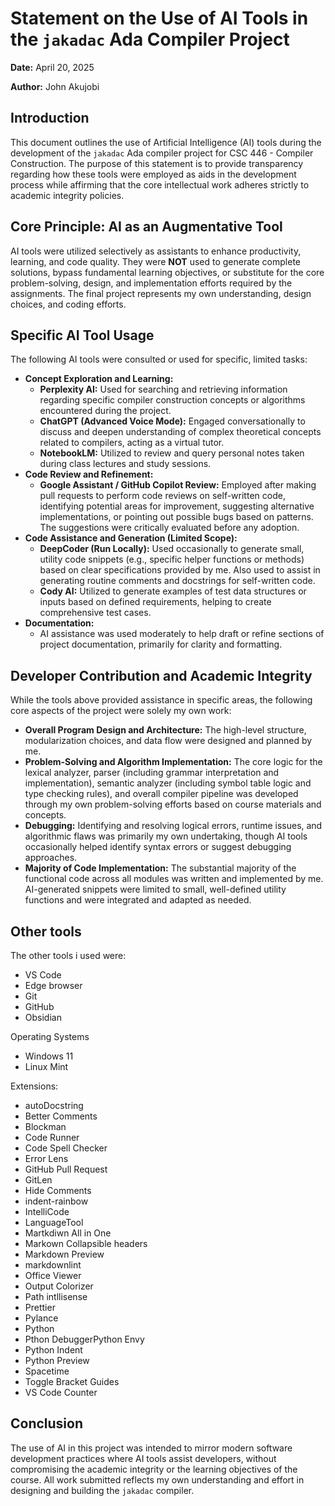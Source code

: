 # Statement on the Use of AI Tools in the `jakadac` Ada Compiler Project

**Date:** April 20, 2025

**Author:** John Akujobi

## Introduction

This document outlines the use of Artificial Intelligence (AI) tools during the development of the `jakadac` Ada compiler project for CSC 446 - Compiler Construction. The purpose of this statement is to provide transparency regarding how these tools were employed as aids in the development process while affirming that the core intellectual work adheres strictly to academic integrity policies.

## Core Principle: AI as an Augmentative Tool

AI tools were utilized selectively as assistants to enhance productivity, learning, and code quality. They were **NOT** used to generate complete solutions, bypass fundamental learning objectives, or substitute for the core problem-solving, design, and implementation efforts required by the assignments. The final project represents my own understanding, design choices, and coding efforts.

## Specific AI Tool Usage

The following AI tools were consulted or used for specific, limited tasks:

* **Concept Exploration and Learning:**
  * **Perplexity AI:** Used for searching and retrieving information regarding specific compiler construction concepts or algorithms encountered during the project.
  * **ChatGPT (Advanced Voice Mode):** Engaged conversationally to discuss and deepen understanding of complex theoretical concepts related to compilers, acting as a virtual tutor.
  * **NotebookLM:** Utilized to review and query personal notes taken during class lectures and study sessions.
* **Code Review and Refinement:**
  * **Google Assistant / GitHub Copilot Review:** Employed after making pull requests to perform code reviews on self-written code, identifying potential areas for improvement, suggesting alternative implementations, or pointing out possible bugs based on patterns. The suggestions were critically evaluated before any adoption.
* **Code Assistance and Generation (Limited Scope):**
  * **DeepCoder (Run Locally):** Used occasionally to generate small, utility code snippets (e.g., specific helper functions or methods) based on clear specifications provided by me. Also used to assist in generating routine comments and docstrings for self-written code.
  * **Cody AI:** Utilized to generate examples of test data structures or inputs based on defined requirements, helping to create comprehensive test cases.
* **Documentation:**
  * AI assistance was used moderately to help draft or refine sections of project documentation, primarily for clarity and formatting.

## Developer Contribution and Academic Integrity

While the tools above provided assistance in specific areas, the following core aspects of the project were solely my own work:

* **Overall Program Design and Architecture:** The high-level structure, modularization choices, and data flow were designed and planned by me.
* **Problem-Solving and Algorithm Implementation:** The core logic for the lexical analyzer, parser (including grammar interpretation and implementation), semantic analyzer (including symbol table logic and type checking rules), and overall compiler pipeline was developed through my own problem-solving efforts based on course materials and concepts.
* **Debugging:** Identifying and resolving logical errors, runtime issues, and algorithmic flaws was primarily my own undertaking, though AI tools occasionally helped identify syntax errors or suggest debugging approaches.
* **Majority of Code Implementation:** The substantial majority of the functional code across all modules was written and implemented by me. AI-generated snippets were limited to small, well-defined utility functions and were integrated and adapted as needed.

## Other tools

The other tools i used were:

- VS Code
- Edge browser
- Git
- GitHub
- Obsidian

Operating Systems

- Windows 11
- Linux Mint

Extensions:

- autoDocstring
- Better Comments
- Blockman
- Code Runner
- Code Spell Checker
- Error Lens
- GitHub Pull Request
- GitLen
- Hide Comments
- indent-rainbow
- IntelliCode
- LanguageTool
- Martkdiwn All in One
- Markown Collapsible headers
- Markdown Preview
- markdownlint
- Office Viewer
- Output Colorizer
- Path intllisense
- Prettier
- Pylance
- Python
- Pthon DebuggerPython Envy
- Python Indent
- Python Preview
- Spacetime
- Toggle Bracket Guides
- VS Code Counter

## Conclusion

The use of AI in this project was intended to mirror modern software development practices where AI tools assist developers, without compromising the academic integrity or the learning objectives of the course. All work submitted reflects my own understanding and effort in designing and building the `jakadac` compiler.
